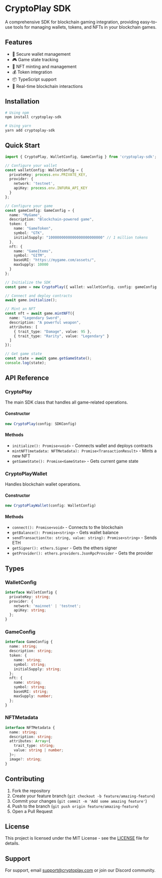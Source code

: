 # CryptoPlay SDK

A comprehensive SDK for blockchain gaming integration, providing easy-to-use tools for managing wallets, tokens, and NFTs in your blockchain games.

## Features

- 🔐 Secure wallet management
- 🎮 Game state tracking
- 🎨 NFT minting and management
- 💰 Token integration
- 📦 TypeScript support
- 🔄 Real-time blockchain interactions

## Installation

```bash
# Using npm
npm install cryptoplay-sdk

# Using yarn
yarn add cryptoplay-sdk
```

## Quick Start

```typescript
import { CryptoPlay, WalletConfig, GameConfig } from 'cryptoplay-sdk';

// Configure your wallet
const walletConfig: WalletConfig = {
  privateKey: process.env.PRIVATE_KEY,
  provider: {
    network: 'testnet',
    apiKey: process.env.INFURA_API_KEY
  }
};

// Configure your game
const gameConfig: GameConfig = {
  name: "MyGame",
  description: "Blockchain-powered game",
  token: {
    name: "GameToken",
    symbol: "GTK",
    initialSupply: "1000000000000000000000000" // 1 million tokens
  },
  nft: {
    name: "GameItems",
    symbol: "GITM",
    baseURI: "https://mygame.com/assets/",
    maxSupply: 10000
  }
};

// Initialize the SDK
const game = new CryptoPlay({ wallet: walletConfig, config: gameConfig });

// Connect and deploy contracts
await game.initialize();

// Mint an NFT
const nft = await game.mintNFT({
  name: "Legendary Sword",
  description: "A powerful weapon",
  attributes: [
    { trait_type: "Damage", value: 95 },
    { trait_type: "Rarity", value: "Legendary" }
  ]
});

// Get game state
const state = await game.getGameState();
console.log(state);
```

## API Reference

### CryptoPlay

The main SDK class that handles all game-related operations.

#### Constructor

```typescript
new CryptoPlay(config: SDKConfig)
```

#### Methods

- `initialize(): Promise<void>` - Connects wallet and deploys contracts
- `mintNFT(metadata: NFTMetadata): Promise<TransactionResult>` - Mints a new NFT
- `getGameState(): Promise<GameState>` - Gets current game state

### CryptoPlayWallet

Handles blockchain wallet operations.

#### Constructor

```typescript
new CryptoPlayWallet(config: WalletConfig)
```

#### Methods

- `connect(): Promise<void>` - Connects to the blockchain
- `getBalance(): Promise<string>` - Gets wallet balance
- `sendTransaction(to: string, value: string): Promise<string>` - Sends ETH
- `getSigner(): ethers.Signer` - Gets the ethers signer
- `getProvider(): ethers.providers.JsonRpcProvider` - Gets the provider

## Types

### WalletConfig

```typescript
interface WalletConfig {
  privateKey: string;
  provider: {
    network: 'mainnet' | 'testnet';
    apiKey: string;
  };
}
```

### GameConfig

```typescript
interface GameConfig {
  name: string;
  description: string;
  token: {
    name: string;
    symbol: string;
    initialSupply: string;
  };
  nft: {
    name: string;
    symbol: string;
    baseURI: string;
    maxSupply: number;
  };
}
```

### NFTMetadata

```typescript
interface NFTMetadata {
  name: string;
  description: string;
  attributes: Array<{
    trait_type: string;
    value: string | number;
  }>;
  image?: string;
}
```

## Contributing

1. Fork the repository
2. Create your feature branch (`git checkout -b feature/amazing-feature`)
3. Commit your changes (`git commit -m 'Add some amazing feature'`)
4. Push to the branch (`git push origin feature/amazing-feature`)
5. Open a Pull Request

## License

This project is licensed under the MIT License - see the [LICENSE](LICENSE) file for details.

## Support

For support, email support@cryptoplay.com or join our Discord community. 